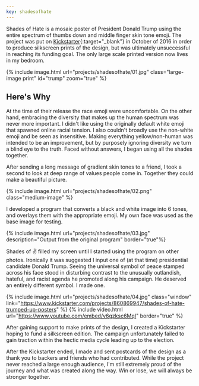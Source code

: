 ```yaml
---
key: shadesofhate
---
```


Shades of Hate is a mosaic poster of President Donald Trump using the entire spectrum of thumbs down and middle finger skin tone emoji. The project was put on [Kickstarter](https://www.kickstarter.com/projects/860869947/shades-of-hate-trumped-up-posters){:target="_blank"} in October of 2016 in order to produce silkscreen prints of the design, but was ultimately unsuccessful in reaching its funding goal. The only large scale printed version now lives in my bedroom.

{% include image.html url="projects/shadesofhate/01.jpg" class="large-image print" id="trump" zoom="true" %}


## Here's Why

At the time of their release the race emoji were uncomfortable. On the other hand, embracing the diversity that makes up the human spectrum was never more important. I didn't like using the originally default white emoji that spawned online racial tension. I also couldn't broadly use the non-white emoji and be seen as insensitive. Making everything yellow/non-human was intended to be an improvement, but by purposely ignoring diversity we turn a blind eye to the truth. Faced without answers, I began using all the shades together.

After sending a long message of gradient skin tones to a friend, I took a second to look at deep range of values people come in. Together they could make a beautiful picture.

{% include image.html url="projects/shadesofhate/02.png" class="medium-image" %}

I developed a program that converts a black and white image into 6 tones, and overlays them with the appropriate emoji. My own face was used as the base image for testing.

{% include image.html url="projects/shadesofhate/03.jpg" description="Output from the original program" border="true"%}

Shades of ✌️ filled my screen until I started using the program on other photos. Ironically it was suggested I input one of (at that time) presidential candidate Donald Trump. Seeing the universal symbol of peace stamped across his face stood in disturbing contrast to the unusually outlandish, hateful, and racist agenda he promoted along his campaign. He deserved an entirely different symbol. I made one.

{% include image.html url="projects/shadesofhate/04.jpg" class="window" link="https://www.kickstarter.com/projects/860869947/shades-of-hate-trumped-up-posters" %}
{% include video.html url="https://www.youtube.com/embed/v6gzksc6MqI" border="true" %}

After gaining support to make prints of the design, I created a Kickstarter hoping to fund a silkscreen edition. The campaign unfortunately failed to gain traction within the hectic media cycle leading up to the election.

After the Kickstarter ended, I made and sent postcards of the design as a thank you to backers and friends who had contributed. While the project never reached a large enough audience, I'm still extremely proud of the journey and what was created along the way. Win or lose, we will always be stronger together.
